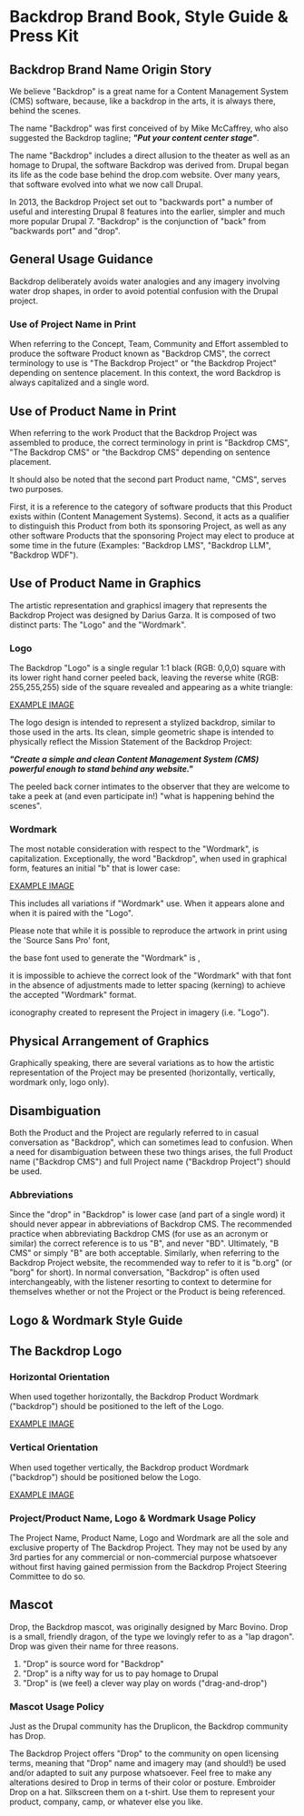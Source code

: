 # Backdrop Brand Book, Style Guide & Press Kit


## Backdrop Brand Name Origin Story
We believe "Backdrop" is a great name for a Content Management System (CMS) software, because, like a backdrop in the arts, it is always there, behind the scenes.

The name "Backdrop" was first conceived of by Mike McCaffrey, who also suggested the Backdrop tagline; ***"Put your content center stage"***.  

The name "Backdrop" includes a direct allusion to the theater as well as an homage to Drupal, the software Backdrop was derived from.  Drupal began its life as the code base behind the drop.com website.  Over many years, that software evolved into what we now call Drupal.  

In 2013, the Backdrop Project set out to "backwards port" a number of useful and interesting Drupal 8 features into the earlier, simpler and much more popular Drupal 7. "Backdrop" is the conjunction of "back" from "backwards port" and "drop".

## General Usage Guidance
Backdrop deliberately avoids water analogies and any imagery involving water drop shapes, in order to avoid potential confusion with the Drupal project.

### Use of Project Name in Print
When referring to the Concept, Team, Community and Effort assembled to produce the software Product known as "Backdrop CMS", the correct terminology to use is "The Backdrop Project" or "the Backdrop Project" depending on sentence placement. In this context, the word Backdrop is always capitalized and a single word.  

## Use of Product Name in Print
When referring to the work Product that the Backdrop Project was assembled to produce, the correct terminology in print is "Backdrop CMS", "The Backdrop CMS" or "the Backdrop CMS" depending on sentence placement.  

It should also be noted that the second part Product name, "CMS", serves two purposes.  

First, it is a reference to the category of software products that this Product exists within (Content Management Systems).  Second, it acts as a qualifier to distinguish this Product from both its sponsoring Project, as well as any other software Products that the sponsoring Project may elect to produce at some time in the future (Examples:  "Backdrop LMS", "Backdrop LLM", "Backdrop WDF").

## Use of Product Name in Graphics
The artistic representation and graphicsl imagery that represents the Backdrop Project was designed by Darius Garza.  It is composed of two distinct parts:  The "Logo" and the "Wordmark".

### Logo
The Backdrop "Logo" is a single regular 1:1 black (RGB: 0,0,0) square with its lower right hand corner peeled back, leaving the reverse white (RGB: 255,255,255) side of the square revealed and appearing as a white triangle:

[EXAMPLE IMAGE]()

The logo design is intended to represent a stylized backdrop, similar to those used in the arts.  Its clean, simple geometric shape is intended to physically reflect the Mission Statement of the Backdrop Project:  

***"Create a simple and clean Content Management System (CMS) powerful enough to stand behind any website."***

The peeled back corner intimates to the observer that they are welcome to take a peek at (and even participate in!) "what is happening behind the scenes".

### Wordmark
The most notable consideration with respect to the "Wordmark", is capitalization.  Exceptionally, the word "Backdrop", when used in graphical form, features an initial "b" that is lower case:

[EXAMPLE IMAGE]()

This includes all variations if "Wordmark" use.  When it appears alone and when it is paired with the "Logo".

Please note that while it is possible to reproduce the artwork in print using the 'Source Sans Pro' font, 

the base font used to generate the "Wordmark" is , 

it is impossible to achieve the correct look of the "Wordmark" with that font in the absence of adjustments made to letter spacing (kerning) to achieve the accepted "Wordmark" format.

iconography created to represent the Project in imagery (i.e. "Logo").  





## Physical Arrangement of Graphics
Graphically speaking, there are several variations as to how the artistic representation of the Project may be presented (horizontally, vertically, wordmark only, logo only).  




## Disambiguation
Both the Product and the Project are regularly referred to in casual conversation as "Backdrop", which can sometimes lead to confusion.  When a need for disambiguation between these two things arises, the full Product name ("Backdrop CMS") and full Project name ("Backdrop Project") should be used.

### Abbreviations
Since the "drop" in "Backdrop" is lower case (and part of a single word) it should never appear in abbreviations of Backdrop CMS.  The recommended practice when abbreviating Backdrop CMS (for use as an acronym or similar) the correct reference is to us "B", and never "BD".  Ultimately, "B CMS" or simply "B" are both acceptable.  Similarly, when referring to the Backdrop Project website, the recommended way to refer to it is "b.org" (or "borg" for short).  In normal conversation, "Backdrop" is often used interchangeably, with the listener resorting to context to determine for themselves whether or not the Project or the Product is being referenced.


## Logo & Wordmark Style Guide

## The Backdrop Logo

### Horizontal Orientation
When used together horizontally, the Backdrop Product Wordmark ("backdrop") should be positioned to the left of the Logo.

[EXAMPLE IMAGE]()

### Vertical Orientation
When used together vertically, the Backdrop product Wordmark ("backdrop") should be positioned below the Logo.

[EXAMPLE IMAGE]()

### Project/Product Name, Logo & Wordmark Usage Policy
The Project Name, Product Name, Logo and Wordmark are all the sole and exclusive property of The Backdrop Project.  They may not be used by any 3rd parties for any commercial or non-commercial purpose whatsoever without first having gained permission from the Backdrop Project Steering Committee to do so.

## Mascot
Drop, the Backdrop mascot, was originally designed by Marc Bovino.  Drop is a small, friendly dragon, of the type we lovingly refer to as a "lap dragon".  Drop was given their name for three reasons. 

1. "Drop" is source word for "Backdrop"
2. "Drop" is a nifty way for us to pay homage to Drupal
3. "Drop" is (we feel) a clever way play on words ("drag-and-drop")

### Mascot Usage Policy
Just as the Drupal community has the Druplicon, the Backdrop community has Drop.  

The Backdrop Project offers "Drop" to the community on open licensing terms, meaning that "Drop" name and imagery may (and should!) be used and/or adapted to suit any purpose whatsoever. Feel free to make any alterations desired to Drop in terms of their color or posture.  Embroider Drop on a hat.  Silkscreen them on a t-shirt. Use them to represent your product, company, camp, or whatever else you like.